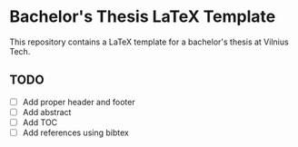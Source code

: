 # Bachelor's Thesis LaTeX Template

This repository contains a LaTeX template for a bachelor's thesis at Vilnius Tech.

## TODO

- [ ] Add proper header and footer
- [ ] Add abstract
- [ ] Add TOC
- [ ] Add references using bibtex
